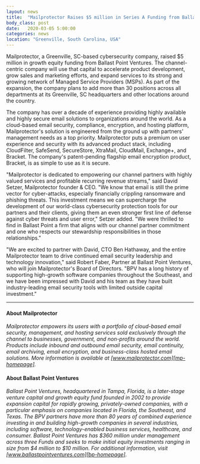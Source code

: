 ```yaml
---
layout: news
title:  "Mailprotector Raises $5 million in Series A Funding from Ballast Point Ventures"
body_class: post
date:   2020-03-05 5:00:00
categories: news
location: "Greenville, South Carolina, USA"
---
```


Mailprotector, a Greenville, SC-based cybersecurity company, raised $5 million in growth equity funding from Ballast Point Ventures. The channel-centric company will use that capital to accelerate product development, grow sales and marketing efforts, and expand services to its strong and growing network of Managed Service Providers (MSPs). As part of the expansion, the company plans to add more than 30 positions across all departments at its Greenville, SC headquarters and other locations around the country.

The company has over a decade of experience providing highly available and highly secure email solutions to organizations around the world. As a cloud-based email security, compliance, encryption, and hosting platform, Mailprotector's solution is engineered from the ground up with partners' management needs as a top priority. Mailprotector puts a premium on user experience and security with its advanced product stack, including CloudFilter, SafeSend, SecureStore, XtraMail, CloudMail, Exchange+, and Bracket. The company's patent-pending flagship email encryption product, Bracket, is as simple to use as it is secure. 

"Mailprotector is dedicated to empowering our channel partners with highly valued services and profitable recurring revenue streams," said David Setzer, Mailprotector founder & CEO. "We know that email is still the prime vector for cyber-attacks, especially financially crippling ransomware and phishing threats. This investment means we can supercharge the development of our world-class cybersecurity protection tools for our partners and their clients, giving them an even stronger first line of defense against cyber threats and user error," Setzer added. "We were thrilled to find in Ballast Point a firm that aligns with our channel partner commitment and one who respects our stewardship responsibilities in those relationships."

"We are excited to partner with David, CTO Ben Hathaway, and the entire Mailprotector team to drive continued email security leadership and technology innovation," said Robert Faber, Partner at Ballast Point Ventures, who will join Mailprotector's Board of Directors. "BPV has a long history of supporting high-growth software companies throughout the Southeast, and we have been impressed with David and his team as they have built industry-leading email security tools with limited outside capital investment." 

***

#### About Mailprotector
*Mailprotector empowers its users with a portfolio of cloud-based email security, management, and hosting services sold exclusively through the channel to businesses, government, and non-profits around the world. Products include inbound and outbound email security, email continuity, email archiving, email encryption, and business-class hosted email solutions. More information is available at [www.mailprotector.com][mp-homepage].*

#### About Ballast Point Ventures
*Ballast Point Ventures, headquartered in Tampa, Florida, is a later-stage venture capital and growth equity fund founded in 2002 to provide expansion capital for rapidly growing, privately-owned companies, with a particular emphasis on companies located in Florida, the Southeast, and Texas. The BPV partners have more than 80 years of combined experience investing in and building high-growth companies in several industries, including software, technology-enabled business services, healthcare, and consumer. Ballast Point Ventures has $360 million under management across three Funds and seeks to make initial equity investments ranging in size from $4 million to $10 million. For additional information, visit [www.ballastpointventures.com][bp-homepage].*


[mp-homepage]: http://www.mailprotector.com
[bp-homepage]: http://ballastpointventures.com/

